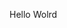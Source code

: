 Hello Wolrd























































































































































































































































































































































































































































































































































































































































































































































































































































































































































































































































































































































































































































































































































































































